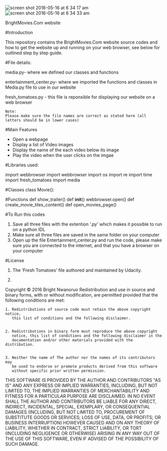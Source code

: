 



![screen shot 2016-05-16 at 6 34 17 am](https://cloud.githubusercontent.com/assets/13493736/15289568/55114440-1b30-11e6-927f-8eb64c511a67.png)
![screen shot 2016-05-16 at 6 34 33 am](https://cloud.githubusercontent.com/assets/13493736/15289576/5ea22ede-1b30-11e6-966f-57676e2e5548.png)


BrightMovies.Com website

#Introduction



This repository contains the BrightMovies.Com website source codes and how to get the website up and running on your web browser, see below for outlined step by step guide.  

#File details:

media.py- where we defined our classes and functions

entertainment_center.py- where we imported the functions and classes in Media.py file to use in our website

fresh_tomatoes.py - this file is reponsible for displaying our website on a web browser 

    Note:
    Please make sure the file names are correct as stated here (all letters should be in lower cases)
    
#Main Features 
-	Open a webpage 
-	Display a list of Video images 
-	Display the name of the each video below its image
-	Play the video when the user clicks on the imgae


#Libraries used:

import webbrowser
import webbrowser
import os
import re
import time
import fresh_tomatoes
import media


#Classes 
class Movie():

#Functions
def show_trailer()
def __init__()
webbrowser.open()
def create_movie_tiles_content()
def open_movies_page()

#To Run this codes
1. Save all three files with the extention '.py' which makes it possible to run on a python IDL
2. Make sure all three files are saved in the same folder on your computer
3. Open up the file Entertainment_center.py and run the code, please make sure you are connected to the internet, and that      you have a browser on your computer

#License

1. The ‘Fresh Tomatoes’ file authored and maintained by Udacity. 


2. 


Copyright © 2016 Bright Nwanoruo 
Redistribution and use in source and binary forms, with or without
modification, are permitted provided that the following conditions are met:


    1. Redistributions of source code must retain the above copyright notice,
       this list of conditions and the following disclaimer.


    2. Redistributions in binary form must reproduce the above copyright
       notice, this list of conditions and the following disclaimer in the
       documentation and/or other materials provided with the distribution.


    3. Neither the name of The author nor the names of its contributors may
       be used to endorse or promote products derived from this software
       without specific prior written permission.


THIS SOFTWARE IS PROVIDED BY THE AUTHOR AND CONTRIBUTORS "AS IS" AND
ANY EXPRESS OR IMPLIED WARRANTIES, INCLUDING, BUT NOT LIMITED TO, THE IMPLIED
WARRANTIES OF MERCHANTABILITY AND FITNESS FOR A PARTICULAR PURPOSE ARE
DISCLAIMED. IN NO EVENT SHALL THE AUTHOR AND CONTRIBUTORS BE LIABLE FOR
ANY DIRECT, INDIRECT, INCIDENTAL, SPECIAL, EXEMPLARY, OR CONSEQUENTIAL DAMAGES
(INCLUDING, BUT NOT LIMITED TO, PROCUREMENT OF SUBSTITUTE GOODS OR SERVICES;
LOSS OF USE, DATA, OR PROFITS; OR BUSINESS INTERRUPTION) HOWEVER CAUSED AND ON
ANY THEORY OF LIABILITY, WHETHER IN CONTRACT, STRICT LIABILITY, OR TORT
(INCLUDING NEGLIGENCE OR OTHERWISE) ARISING IN ANY WAY OUT OF THE USE OF THIS
SOFTWARE, EVEN IF ADVISED OF THE POSSIBILITY OF SUCH DAMAGE.


